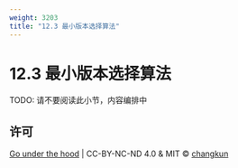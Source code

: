 ```yaml
---
weight: 3203
title: "12.3 最小版本选择算法"
---
```


# 12.3 最小版本选择算法

TODO: 请不要阅读此小节，内容编排中


## 许可

[Go under the hood](https://github.com/changkun/go-under-the-hood) | CC-BY-NC-ND 4.0 & MIT &copy; [changkun](https://changkun.de)
